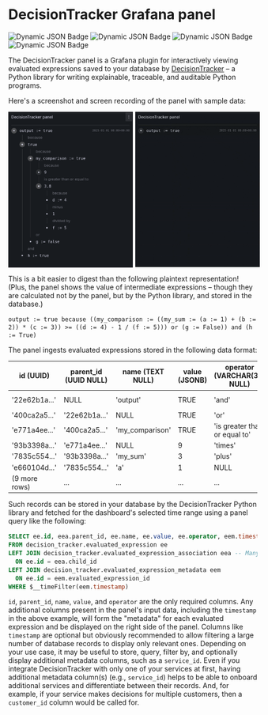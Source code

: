 # DecisionTracker Grafana panel

![Dynamic JSON Badge](https://img.shields.io/badge/dynamic/json?logo=grafana&query=$.downloads&url=https://grafana.com/api/plugins/keegangreen-decisiontracker-panel&label=Downloads&prefix=v&color=F47A20)
![Dynamic JSON Badge](https://img.shields.io/badge/dynamic/json?logo=grafana&query=$.version&url=https://grafana.com/api/plugins/keegangreen-decisiontracker-panel&label=Version&prefix=v&color=F47A20)
![Dynamic JSON Badge](https://img.shields.io/badge/dynamic/json?logo=grafana&query=$.grafanaDependency&url=https://grafana.com/api/plugins/keegangreen-decisiontracker-panel&label=Grafana%20Dependency&prefix=v&color=F47A20)
![Dynamic JSON Badge](https://img.shields.io/badge/dynamic/json?logo=grafana&query=$.versionSignatureType&url=https://grafana.com/api/plugins/keegangreen-decisiontracker-panel&label=Signature%20Type&prefix=v&color=F47A20)

The DecisionTracker panel is a Grafana plugin for interactively viewing evaluated expressions saved to your database by [DecisionTracker](https://github.com/keeganmjgreen/decision_tracker) – a Python library for writing explainable, traceable, and auditable Python programs.

Here's a screenshot and screen recording of the panel with sample data:

 <div style="display: grid; grid-template-columns: 50% 50%;">
  <img src="https://raw.githubusercontent.com/keeganmjgreen/keegangreen-decisiontracker-panel/refs/heads/master/src/img/screenshot.png" style="padding-right:5px"></img>
  <img src="https://raw.githubusercontent.com/keeganmjgreen/keegangreen-decisiontracker-panel/refs/heads/master/src/img/screencast.gif" style="padding-left:5px"></img>
</div>
<p>

This is a bit easier to digest than the following plaintext representation! (Plus, the panel shows the value of intermediate expressions – though they are calculated not by the panel, but by the Python library, and stored in the database.)

```
output := true because ((my_comparison := ((my_sum := (a := 1) + (b := 2)) * (c := 3)) >= ((d := 4) - 1 / (f := 5))) or (g := False)) and (h := True)
```

The panel ingests evaluated expressions stored in the following data format:

| id (UUID)     | parent_id (UUID NULL) | name (TEXT NULL) | value (JSONB) | operator (VARCHAR(30) NULL)   | timestamp (TIMESTAMPTZ)  |
| ------------- | --------------------- | ---------------- | ------------- | ----------------------------- | ------------------------ |
| '22e62b1a...' | NULL                  | 'output'         | TRUE          | 'and'                         | '2025-01-01 00:00+00:00' |
| '400ca2a5...' | '22e62b1a...'         | NULL             | TRUE          | 'or'                          | NULL                     |
| 'e771a4ee...' | '400ca2a5...'         | 'my_comparison'  | TRUE          | 'is greater than or equal to' | NULL                     |
| '93b3398a...' | 'e771a4ee...'         | NULL             | 9             | 'times'                       | NULL                     |
| '7835c554...' | '93b3398a...'         | 'my_sum'         | 3             | 'plus'                        | NULL                     |
| 'e660104d...' | '7835c554...'         | 'a'              | 1             | NULL                          | NULL                     |
| (9 more rows) | ...                   | ...              | ...           | ...                           | ...                      |

Such records can be stored in your database by the DecisionTracker Python library and fetched for the dashboard's selected time range using a panel query like the following:

```sql
SELECT ee.id, eea.parent_id, ee.name, ee.value, ee.operator, eem.timestamp
FROM decision_tracker.evaluated_expression ee
LEFT JOIN decision_tracker.evaluated_expression_association eea -- Many-to-many association table.
  ON ee.id = eea.child_id
LEFT JOIN decision_tracker.evaluated_expression_metadata eem
  ON ee.id = eem.evaluated_expression_id
WHERE $__timeFilter(eem.timestamp)
```

`id`, `parent_id`, `name`, `value`, and `operator` are the only required columns. Any additional columns present in the panel's input data, including the `timestamp` in the above example, will form the "metadata" for each evaluated expression and be displayed on the right side of the panel. Columns like `timestamp` are optional but obviously recommended to allow filtering a large number of database records to display only relevant ones. Depending on your use case, it may be useful to store, query, filter by, and optionally display additional metadata columns, such as a `service_id`. Even if you integrate DecisionTracker with only one of your services at first, having additional metadata column(s) (e.g., `service_id`) helps to be able to onboard additional services and differentiate between their records. And, for example, if your service makes decisions for multiple customers, then a `customer_id` column would be called for.
